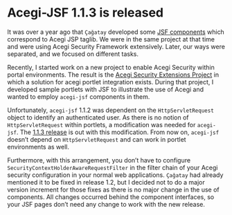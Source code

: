 # Acegi-JSF 1.1.3 is released
It was over a year ago that `Çağatay` developed some [JSF components](http://cagataycivici.wordpress.com/2006/01/19/acegi_jsf_components_hit_the/) 
which correspond to Acegi JSP taglib. We were in the same project at that time and were using Acegi Security Framework 
extensively. Later, our ways were separated, and we focused on different tasks.

Recently, I started work on a new project to enable Acegi Security within portal environments. The result is the
[Acegi Security Extensions Project](http://acegi-ext.sourceforge.net/) in which a solution for acegi portlet integration 
exists. During that project, I developed sample portlets with JSF to illustrate the use of Acegi and wanted to employ 
`acegi-jsf` components in them.

Unfortunately, `acegi-jsf` 1.1.2 was dependent on the `HttpServletRequest` object to identify an authenticated user. As 
there is no notion of `HttpServletRequest` within portlets, a modification was needed for `acegi-jsf`. The 
[1.1.3 release](http://sourceforge.net/project/showfiles.php?group_id=137466) is out with this modification. From now on, 
`acegi-jsf` doesn’t depend on `HttpServletRequest` and can work in portlet environments as well.

Furthermore, with this arrangement, you don’t have to configure `SecurityContextHolderAwareRequestFilter` in the filter 
chain of your Acegi security configuration in your normal web applications. `Çağatay` had already mentioned it to be fixed 
in release 1.2, but I decided not to do a major version increment for those fixes as there is no major change in the use 
of components. All changes occurred behind the component interfaces, so your JSF pages don’t need any change to work with 
the new release.
